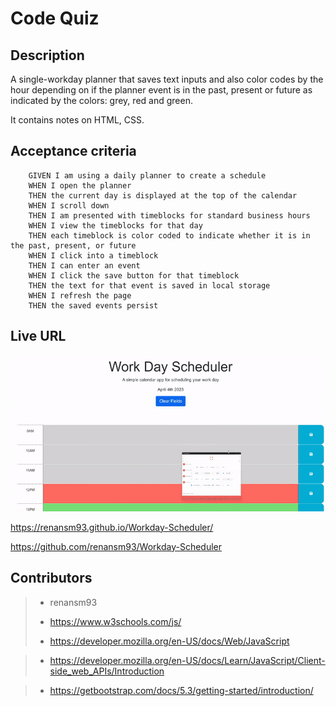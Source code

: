 # Code Quiz

## Description

A single-workday planner that saves text inputs and also color codes by the hour depending on if the planner event is in the past, present or future as indicated by the colors: grey, red and green.

It contains notes on HTML, CSS.

## Acceptance criteria

```
    GIVEN I am using a daily planner to create a schedule
    WHEN I open the planner
    THEN the current day is displayed at the top of the calendar
    WHEN I scroll down
    THEN I am presented with timeblocks for standard business hours
    WHEN I view the timeblocks for that day
    THEN each timeblock is color coded to indicate whether it is in the past, present, or future
    WHEN I click into a timeblock
    THEN I can enter an event
    WHEN I click the save button for that timeblock
    THEN the text for that event is saved in local storage
    WHEN I refresh the page
    THEN the saved events persist
```



## Live URL

![demo gif ](./Assets/ezgif.com-video-to-gif%20(1).gif)


 https://renansm93.github.io/Workday-Scheduler/

https://github.com/renansm93/Workday-Scheduler

## Contributors


> * renansm93
>>
> * https://www.w3schools.com/js/
>
> * https://developer.mozilla.org/en-US/docs/Web/JavaScript

> * https://developer.mozilla.org/en-US/docs/Learn/JavaScript/Client-side_web_APIs/Introduction

> * https://getbootstrap.com/docs/5.3/getting-started/introduction/



